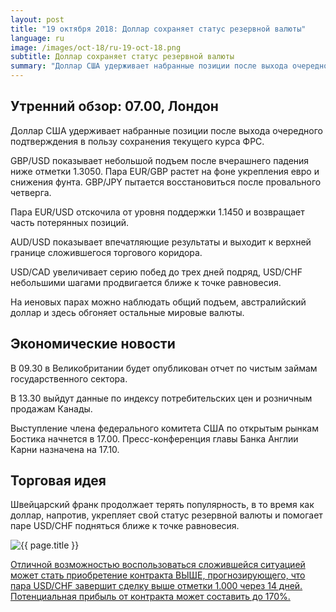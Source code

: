 ```yaml
---
layout: post
title: "19 октября 2018: Доллар сохраняет статус резервной валюты"
language: ru
image: /images/oct-18/ru-19-oct-18.png
subtitle: Доллар сохраняет статус резервной валюты
summary: "Доллар США удерживает набранные позиции после выхода очередного подтверждения в пользу сохранения текущего курса ФРС"
---
```

## Утренний обзор: 07.00, Лондон
 
Доллар США удерживает набранные позиции после выхода очередного подтверждения в пользу сохранения текущего курса ФРС.

GBP/USD показывает небольшой подъем после вчерашнего падения ниже отметки 1.3050. Пара EUR/GBP растет на фоне укрепления евро и снижения фунта. GBP/JPY пытается восстановиться после провального четверга.

Пара EUR/USD отскочила от уровня поддержки 1.1450 и возвращает часть потерянных позиций.

AUD/USD показывает впечатляющие результаты и выходит к верхней границе сложившегося торгового коридора.

USD/CAD увеличивает серию побед до трех дней подряд, USD/CHF небольшими шагами продвигается ближе к точке равновесия.

На иеновых парах можно наблюдать общий подъем, австралийский доллар и здесь обгоняет остальные мировые валюты.
 
## Экономические новости
 
В 09.30 в Великобритании будет опубликован отчет по чистым займам государственного сектора.

В 13.30 выйдут данные по индексу потребительских цен и розничным продажам Канады.

Выступление члена федерального комитета США по открытым рынкам Бостика начнется в 17.00. Пресс-конференция главы Банка Англии Карни назначена на 17.10.
 
## Торговая идея
 
Швейцарский франк продолжает терять популярность, в то время как доллар, напротив, укрепляет свой статус резервной валюты и помогает паре USD/CHF подняться ближе к точке равновесия.

<img src="{{ site.url }}/images/oct-18/ru-19-oct-18.png" alt="{{ page.title }}"  title="{{ page.title }}">

<a href="%LINK%%?currency=USD&market=forex&underlying=frxUSDCHF&formname=higherlower&duration_amount=14&duration_units=d&amount=10&amount_type=stake&expiry_type=duration&barrier=1.000" target="_blank" rel="noopener noreferrer nofollow">Отличной возможностью воспользоваться сложившейся ситуацией может стать приобретение контракта ВЫШЕ, прогнозирующего, что пара USD/CHF завершит сделку выше отметки 1.000 через 14 дней. Потенциальная прибыль от контракта может составить до 170%.</a>
